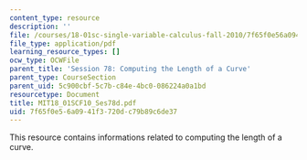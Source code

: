 ```yaml
---
content_type: resource
description: ''
file: /courses/18-01sc-single-variable-calculus-fall-2010/7f65f0e56a0941f3720dc79b89c6de37_MIT18_01SCF10_Ses78d.pdf
file_type: application/pdf
learning_resource_types: []
ocw_type: OCWFile
parent_title: 'Session 78: Computing the Length of a Curve'
parent_type: CourseSection
parent_uid: 5c900cbf-5c7b-c84e-4bc0-086224a0a1bd
resourcetype: Document
title: MIT18_01SCF10_Ses78d.pdf
uid: 7f65f0e5-6a09-41f3-720d-c79b89c6de37
---
```

This resource contains informations related to computing the length of a curve.


